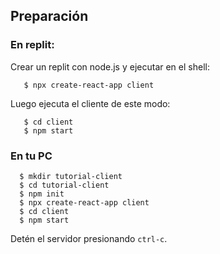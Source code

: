## Preparación


### En replit:

Crear un replit con node.js y ejecutar en el shell:


```
   $ npx create-react-app client
```

Luego ejecuta el cliente de este modo:

```
   $ cd client
   $ npm start
```


### En tu PC

```
  $ mkdir tutorial-client
  $ cd tutorial-client
  $ npm init
  $ npx create-react-app client
  $ cd client
  $ npm start
  ```

Detén el servidor presionando `ctrl-c`.



